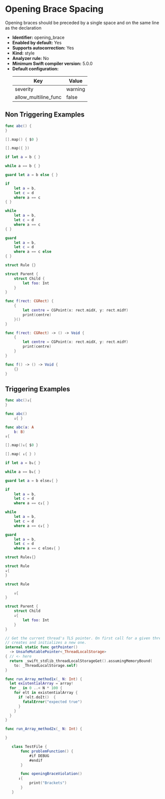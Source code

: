 # Opening Brace Spacing

Opening braces should be preceded by a single space and on the same line as the declaration

* **Identifier:** opening_brace
* **Enabled by default:** Yes
* **Supports autocorrection:** Yes
* **Kind:** style
* **Analyzer rule:** No
* **Minimum Swift compiler version:** 5.0.0
* **Default configuration:**
  <table>
  <thead>
  <tr><th>Key</th><th>Value</th></tr>
  </thead>
  <tbody>
  <tr>
  <td>
  severity
  </td>
  <td>
  warning
  </td>
  </tr>
  <tr>
  <td>
  allow_multiline_func
  </td>
  <td>
  false
  </td>
  </tr>
  </tbody>
  </table>

## Non Triggering Examples

```swift
func abc() {
}
```

```swift
[].map() { $0 }
```

```swift
[].map({ })
```

```swift
if let a = b { }
```

```swift
while a == b { }
```

```swift
guard let a = b else { }
```

```swift
if
	let a = b,
	let c = d
	where a == c
{ }
```

```swift
while
	let a = b,
	let c = d
	where a == c
{ }
```

```swift
guard
	let a = b,
	let c = d
	where a == c else
{ }
```

```swift
struct Rule {}
```

```swift
struct Parent {
	struct Child {
		let foo: Int
	}
}
```

```swift
func f(rect: CGRect) {
    {
        let centre = CGPoint(x: rect.midX, y: rect.midY)
        print(centre)
    }()
}
```

```swift
func f(rect: CGRect) -> () -> Void {
    {
        let centre = CGPoint(x: rect.midX, y: rect.midY)
        print(centre)
    }
}
```

```swift
func f() -> () -> Void {
    {}
}
```

## Triggering Examples

```swift
func abc()↓{
}
```

```swift
func abc()
	↓{ }
```

```swift
func abc(a: A
	b: B)
↓{
```

```swift
[].map()↓{ $0 }
```

```swift
[].map( ↓{ } )
```

```swift
if let a = b↓{ }
```

```swift
while a == b↓{ }
```

```swift
guard let a = b else↓{ }
```

```swift
if
	let a = b,
	let c = d
	where a == c↓{ }
```

```swift
while
	let a = b,
	let c = d
	where a == c↓{ }
```

```swift
guard
	let a = b,
	let c = d
	where a == c else↓{ }
```

```swift
struct Rule↓{}
```

```swift
struct Rule
↓{
}
```

```swift
struct Rule

	↓{
}
```

```swift
struct Parent {
	struct Child
	↓{
		let foo: Int
	}
}
```

```swift
// Get the current thread's TLS pointer. On first call for a given thread,
// creates and initializes a new one.
internal static func getPointer()
  -> UnsafeMutablePointer<_ThreadLocalStorage>
{ // <- here
  return _swift_stdlib_threadLocalStorageGet().assumingMemoryBound(
    to: _ThreadLocalStorage.self)
}
```

```swift
func run_Array_method1x(_ N: Int) {
  let existentialArray = array!
  for _ in 0 ..< N * 100 {
    for elt in existentialArray {
      if !elt.doIt()  {
        fatalError("expected true")
      }
    }
  }
}

func run_Array_method2x(_ N: Int) {

}
```

```swift
   class TestFile {
       func problemFunction() {
           #if DEBUG
           #endif
       }

       func openingBraceViolation()
      ↓{
           print("Brackets")
       }
   }
```